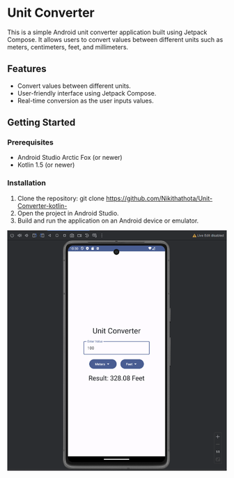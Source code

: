 # Unit Converter
This is a simple Android unit converter application built using Jetpack Compose. It allows users to convert values between different units such as meters, centimeters, feet, and millimeters.
## Features
- Convert values between different units.
- User-friendly interface using Jetpack Compose.
- Real-time conversion as the user inputs values.
## Getting Started
### Prerequisites
- Android Studio Arctic Fox (or newer)
- Kotlin 1.5 (or newer)
### Installation
1. Clone the repository:
    git clone https://github.com/Nikithathota/Unit-Converter-kotlin-
2. Open the project in Android Studio.
3. Build and run the application on an Android device or emulator.

<img src="Screenshot 2024-05-18 225057.png"/>
